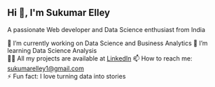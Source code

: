 ## Hi 👋, I'm Sukumar Elley

A passionate Web developer and Data Science enthusiast from India

🔭 I’m currently working on Data Science and Business Analytics 
🌱 I’m learning Data Science Analysis  
👨‍💻 All my projects are available at [LinkedIn](https://www.linkedin.com/in/sukumar-elley-318b31337/)
📫 How to reach me: sukumarelley1@gmail.com  
⚡ Fun fact: I love turning data into stories

